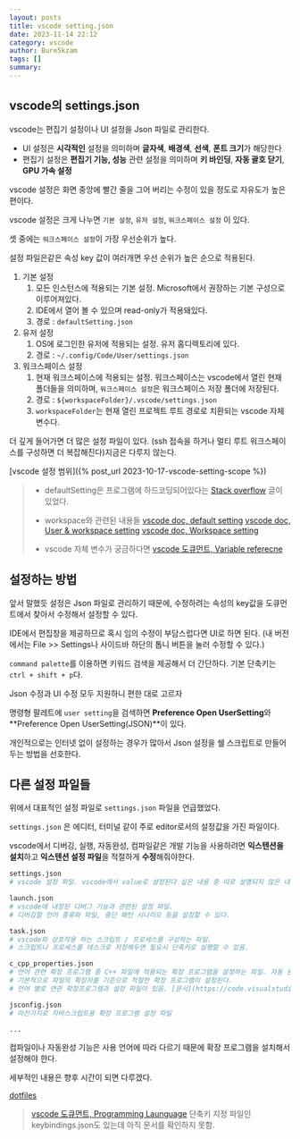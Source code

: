 ```yaml
---
layout: posts
title: vscode setting.json
date: 2023-11-14 22:12
category: vscode
author: Bure5kzam
tags: []
summary: 
---
```


## vscode의 settings.json

vscode는 편집기 설정이나 UI 설정을 Json 파일로 관리한다.

- UI 설정은 **시각적인** 설정을 의미하며 **글자색**, **배경색**, **선색**, **폰트 크기**가 해당한다
- 편집기 설정은 **편집기 기능, 성능** 관련 설정을 의미하며 **키 바인딩**, **자동 괄호 닫기**, **GPU 가속 설정**

vscode 설정은 화면 중앙에 빨간 줄을 그어 버리는 수정이 있을 정도로 자유도가 높은 편이다.

vscode 설정은 크게 나누면 `기본 설정`, `유저 설정`, `워크스페이스 설정` 이 있다.

셋 중에는 `워크스페이스 설정`이 가장 우선순위가 높다.

설정 파일은같은 속성 key 값이 여러개면 우선 순위가 높은 순으로 적용된다.

1.  기본 설정
	1. 모든 인스턴스에 적용되는 기본 설정. Microsoft에서 권장하는 기본 구성으로 이루어져있다.
	2. IDE에서 열어 볼 수 있으며 read-only가 적용돼있다.
	3. 경로 : `defaultSetting.json`  
2. 유저 설정
	1. OS에 로그인한 유저에 적용되는 설정. 유저 홈디렉토리에 있다.
	2. 경로 : `~/.config/Code/User/settings.json`
3. 워크스페이스 설정
	1. 현재 워크스페이스에 적용되는 설정. 워크스페이스는 vscode에서 열린 현재 폴더들을 의미하며, `워크스페이스 설정`은 워크스페이스 저장 폴더에 저장된다.
	2. 경로 : `${workspaceFolder}/.vscode/settings.json`
	2. `workspaceFolder`는 현재 열린 프로젝트 루트 경로로 치환되는 vscode 자체 변수다.

더 깊게 들어가면 더 많은 설정 파일이 있다. (ssh 접속을 하거나 멀티 루트 워크스페이스를 구성하면 더 복잡해진다)지금은 다루지 않는다.

[vscode 설정 범위]({% post_url 2023-10-17-vscode-setting-scope %})

> - defaultSetting은 프로그램에 하드코딩되어있다는 [Stack overflow](https://stackoverflow.com/questions/53369371/what-is-the-location-of-the-default-settings-file-of-vscode) 글이 있었다.
>
> - workspace와 관련된 내용들
> [vscode doc, default setting](https://code.visualstudio.com/docs/getstarted/settings#_default-settings)
> [vscode doc, User & workspace setting](https://code.visualstudio.com/docs/getstarted/settings)
> [vscode doc, Workspace setting](https://code.visualstudio.com/docs/getstarted/settings#_workspace-settings)
>
>
> - vscode 자체 변수가 궁금하다면 [vscode 도큐먼트, Variable referecne](https://code.visualstudio.com/docs/editor/variables-reference#_predefined-variables)

## 설정하는 방법


앞서 말했듯 설정은 Json 파일로 관리하기 때문에, 수정하려는 속성의 key값을 도큐먼트에서 찾아서 수정해서 설정할 수 있다.

IDE에서 편집창을 제공하므로 혹시 임의 수정이 부담스럽다면 UI로 하면 된다. (내 버전에서는 File >> Settings나 사이드바 하단의 톱니 버튼을 눌러 수정할 수 있다.)

`command palette`를 이용하면 키워드 검색을 제공해서 더 간단하다. 기본 단축키는 `ctrl + shift + p`다.

Json 수정과 UI 수정 모두 지원하니 편한 대로 고르자

명령형 팔레트에 `user setting`을 검색하면 **Preference Open UserSetting**와 **Preference Open UserSetting(JSON)**이 있다.

개인적으로는 인터넷 없이 설정하는 경우가 많아서 Json 설정을 쉘 스크립트로 만들어두는 방법을 선호한다.


## 다른 설정 파일들

위에서 대표적인 설정 파일로 `settings.json` 파일을 언급했었다.

`settings.json` 은 에디터, 터미널 같이 주로 editor로서의 설정값을 가진 파일이다.

vscode에서 디버깅, 실행, 자동완성, 컴파일같은 개발 기능을 사용하려면 **익스텐션을 설치**하고 **익스텐션 설정 파일**을 적절하게 **수정**해줘야한다.


<!-- vscode에서 폴더를 열 수 있는데, 이를 워크스페이스라고 한다.

워크스페이스 단위로 적용되는 설정을 분리해서 관리할 수 있는데 `.vscode` 폴더에 저장된다.

`settings.json`와 기타 설정파일들이 여기 저장된다. -->

```bash
settings.json
# vscode 설정 파일. vscode에서 value로 설정된다 싶은 내용 중 따로 설명되지 않은 내용은 다음과 같다.

launch.json
# vscode에 내장된 디버그 기능과 관련된 설정 파일.
# 디버깅할 언어 종류와 파일, 중단 패턴 시나리오 등을 설정할 수 있다.

task.json
# vscode와 상호작용 하는 스크립트 / 프로세스를 구성하는 파일.
# 스크립트나 프로세스를 테스크로 저장해두면 필요시 단축키로 실행할 수 있음.

c_cpp_properties.json
# 언어 관련 확장 프로그램 중 C++ 파일에 적용되는 확장 프로그램을 설정하는 파일. 자동 완성 기능인 Intelisence, 실시간 컴파일 및 의존성 확인 기능 등을 지원함.
# 기본적으로 파일의 확장자를 기준으로 적절한 확장 프로그램이 설정된다.
# 언어 별로 연관 확장프로그램과 설정 파일이 있음. [문서](https://code.visualstudio.com/docs/languages/overview) 참고

jsconfig.json
# 마찬가지로 자바스크립트용 확장 프로그램 설정 파일

...
```

컴파일이나 자동완성 기능은 사용 언어에 따라 다르기 때문에 확장 프로그램을 설치해서 설정해야 한다.

세부적인 내용은 향후 시간이 되면 다루겠다.

[dotfiles]({{site.baseurl}}/vscode/vscode-dotfiles)

> [vscode 도큐먼트, Programming Launguage](https://code.visualstudio.com/docs/languages/overview)
> 단축키 지정 파일인 keybindings.json도 있는데 아직 문서를 확인하지 못함.